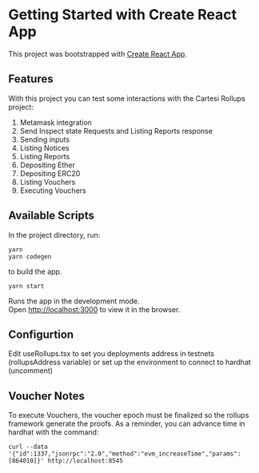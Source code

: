 # Getting Started with Create React App

This project was bootstrapped with [Create React App](https://github.com/facebook/create-react-app).

## Features

With this project you can test some interactions with the Cartesi Rollups project:

1. Metamask integration
2. Send Inspect state Requests and Listing Reports response
3. Sending inputs
4. Listing Notices
5. Listing Reports
6. Depositing Ether
7. Depositing ERC20
8. Listing Vouchers
9. Executing Vouchers

## Available Scripts

In the project directory, run:

```shell
yarn
yarn codegen
```

to build the app.

```shell
yarn start
```

Runs the app in the development mode.\
Open [http://localhost:3000](http://localhost:3000) to view it in the browser.

## Configurtion

Edit useRollups.tsx to set you deployments address in testnets (rollupsAddress variable) or set up the environment to connect to hardhat (uncomment)

## Voucher Notes

To execute Vouchers, the voucher epoch must be finalized so the rollups framework generate the proofs.
As a reminder, you can advance time in hardhat with the command:

```shell
curl --data '{"id":1337,"jsonrpc":"2.0","method":"evm_increaseTime","params":[864010]}' http://localhost:8545
```
